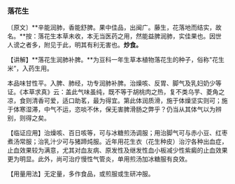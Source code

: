 ### 落花生

〔原文〕**辛能润肺，香能舒脾。果中佳品，出闽广。藤生，花落地而结实，故名。**按：落花生本草未收，本无当医药之用，然能益脾润肺，实佳果也。因世人谤之者多，附见于此，明其有利无害也。**炒食。**

【讲解】**落花生润肺补脾。**为豆科一年生草本植物落花生的种子，俗称"花生米”，入药生用。

本品味甘性平。入脾、肺经，功专润肺补脾。治燥咳、反胃、脚气及乳妇奶少等证。《本草求真》云：盖此气味虽纯，既不等于胡桃肉之热，复不类乌芋、菱角之凉，食则清香可爱，适口助茗，最为得宜。第此体润质滑，施于体燥坚实则可；施于体寒湿滞，中气不运，恣啖不休，保无害脾滑肠之弊乎？仍当从其体气以为辨别，则得之矣。

【临证应用】治燥咳、百日咳等，可与冰糖煎汤调服；用治脚气可与赤小豆、红枣煮汤常服；治乳汁少可与猪蹄炖服。近年用花生衣（花生种皮）治泞各种出血症，止血效果较为满意，尤其对血友病、原发性及继发性血小板减少性紫癜的止血效果更为明显。此外，尚可治疗慢性气管炎，单用煎汤加冰糖服有良效。

【用量用法】无定量，多作食品，或煎服或生研冲服。
